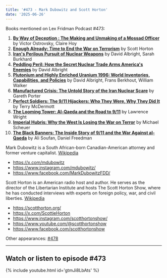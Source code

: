 ```yaml
---
title: '#473 - Mark Dubowitz and Scott Horton'
date: '2025-06-26'
---
```


Books mentioned on Lex Fridman Podcast #473:

1. <b><a href="https://amzn.to/46e02eZ" target="_blank" rel="sponsored noopener noreferrer">By Way of Deception : The Making and Unmaking of a Mossad Officer</a></b> by Victor Ostrovsky, Claire Hoy
2. <b><a href="https://amzn.to/3HMkGux" target="_blank" rel="sponsored noopener noreferrer">Enough Already: Time to End the War on Terrorism</a></b> by Scott Horton
3. <b><a href="https://amzn.to/4mJWxUq" target="_blank" rel="sponsored noopener noreferrer">Iran's Perilous Pursuit of Nuclear Weapons</a></b> by David Albright, Sarah Burkhard
4. <b><a href="https://amzn.to/46foaxJ" target="_blank" rel="sponsored noopener noreferrer">Peddling Peril: How the Secret Nuclear Trade Arms America's Enemies</a></b> by David Albright
5. <b><a href="https://amzn.to/46a8Zpk" target="_blank" rel="sponsored noopener noreferrer">Plutonium and Highly Enriched Uranium 1996: World Inventories, Capabilities, and Policies</a></b> by David Albright, Frans Berkhout, William Walker
6. <b><a href="https://amzn.to/4pbnHVV" target="_blank" rel="sponsored noopener noreferrer">Manufactured Crisis: The Untold Story of the Iran Nuclear Scare</a></b> by Gareth Porter
7. <b><a href="https://amzn.to/4paSpOZ" target="_blank" rel="sponsored noopener noreferrer">Perfect Soldiers: The 9/11 Hijackers: Who They Were, Why They Did It</a></b> by Terry McDermott
8. <b><a href="https://amzn.to/3V4V7b6" target="_blank" rel="sponsored noopener noreferrer">The Looming Tower: Al-Qaeda and the Road to 9/11</a></b> by Lawrence Wright
9. <b><a href="https://amzn.to/41DQFDU" target="_blank" rel="sponsored noopener noreferrer">Imperial Hubris: Why the West Is Losing the War on Terror</a></b> by Michael Scheuer
10. <b><a href="https://amzn.to/4m2QlWk" target="_blank" rel="sponsored noopener noreferrer">The Black Banners: The Inside Story of 9/11 and the War Against al-Qaeda</a></b> by Ali Soufan, Daniel Freedman

<!--more-->

Mark Dubowitz is a South African-born Canadian-American attorney and former venture capitalist. <a href="https://en.wikipedia.org/wiki/Mark_Dubowitz" target="_blank">Wikipedia</a>

- <a href="https://x.com/mdubowitz" target="_blank">https://x.com/mdubowitz</a>
- <a href="https://www.instagram.com/mdubowitz/" target="_blank">https://www.instagram.com/mdubowitz/</a>
- <a href="https://www.facebook.com/MarkDubowitzFDD/" target="_blank">https://www.facebook.com/MarkDubowitzFDD/</a>

Scott Horton is an American radio host and author. He serves as the director of the Libertarian Institute and hosts The Scott Horton Show, where he has conducted interviews with experts on foreign policy, war, and civil liberties. <a href="https://en.wikipedia.org/wiki/Scott_Horton_(radio_host)" target="_blank">Wikipedia</a>

- <a href="https://scotthorton.org/" target="_blank">https://scotthorton.org/</a>
- <a href="https://x.com/ScottieHorton" target="_blank">https://x.com/ScottieHorton</a>
- <a href="https://www.instagram.com/scotthortonshow/" target="_blank">https://www.instagram.com/scotthortonshow/</a>
- <a href="https://www.youtube.com/@scotthortonshow" target="_blank">https://www.youtube.com/@scotthortonshow</a>
- <a href="https://www.facebook.com/scotthortonshow" target="_blank">https://www.facebook.com/scotthortonshow</a>

Other appearances: [\#478](/478-scott-horton/)

- - - - - -

## Watch or listen to episode #473

{% include youtube.html id='gtmJi8LbAts' %}